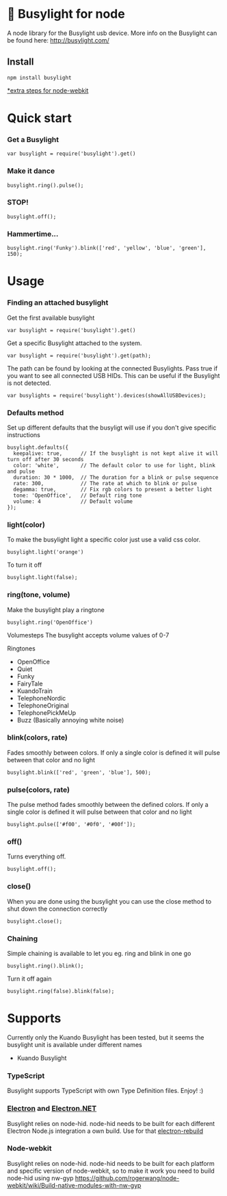 # 🚨 Busylight for node
A node library for the Busylight usb device.
More info on the Busylight can be found here: http://busylight.com/

## Install

    npm install busylight
[*extra steps for node-webkit](#node-webkit)

# Quick start
### Get a Busylight

    var busylight = require('busylight').get()

### Make it dance

    busylight.ring().pulse();
    
### STOP!

    busylight.off();
    
### Hammertime...
    busylight.ring('Funky').blink(['red', 'yellow', 'blue', 'green'], 150);
    
# Usage
### Finding an attached busylight
Get the first available busylight

    var busylight = require('busylight').get()

Get a specific Busylight attached to the system.

    var busylight = require('busylight').get(path);

The path can be found by looking at the connected Busylights. 
Pass true if you want to see all connected USB HIDs. This can be useful if the Busylight is not detected.

    var busylights = require('busylight').devices(showAllUSBDevices);

### Defaults method
Set up different defaults that the busyligt will use if you don't give specific instructions

    busylight.defaults({
      keepalive: true,      // If the busylight is not kept alive it will turn off after 30 seconds
      color: 'white',       // The default color to use for light, blink and pulse
      duration: 30 * 1000,  // The duration for a blink or pulse sequence
      rate: 300,            // The rate at which to blink or pulse
      degamma: true,        // Fix rgb colors to present a better light
      tone: 'OpenOffice',   // Default ring tone
      volume: 4             // Default volume
    });

### light(color)
To make the busylight light a specific color just use a valid css color.

    busylight.light('orange')

To turn it off

    busylight.light(false);

### ring(tone, volume)
Make the busylight play a ringtone

    busylight.ring('OpenOffice')

Volumesteps
The busylight accepts volume values of 0-7

Ringtones
* OpenOffice
* Quiet
* Funky
* FairyTale
* KuandoTrain
* TelephoneNordic
* TelephoneOriginal
* TelephonePickMeUp
* Buzz    (Basically annoying white noise)

### blink(colors, rate)
Fades smoothly between colors. If only a single color is defined it will pulse between that color and no light

    busylight.blink(['red', 'green', 'blue'], 500);

### pulse(colors, rate)
The pulse method fades smoothly between the defined colors. If only a single color is defined it will pulse between that color and no light

    busylight.pulse(['#f00', '#0f0', '#00f']);

### off()
Turns everything off.
    
    busylight.off();

### close()
When you are done using the busylight you can use the close method to shut down the connection correctly
    
    busylight.close();

### Chaining
Simple chaining is available to let you eg. ring and blink in one go

    busylight.ring().blink();

Turn it off again

    busylight.ring(false).blink(false);

# Supports
Currently only the Kuando Busylight has been tested, but it seems the busylight unit is available under different names
* Kuando Busylight

### TypeScript
Busylight supports TypeScript with own Type Definition files. Enjoy! :)

### [Electron](https://github.com/electron/electron) and [Electron.NET](https://github.com/ElectronNET/Electron.NET)
Busylight relies on node-hid. node-hid needs to be built for each different Electron Node.js integration a own build. Use for that [electron-rebuild](https://github.com/electron/electron-rebuild)

### <a name="node-webkit"></a>Node-webkit
Busylight relies on node-hid. node-hid needs to be built for each platform and specific version of node-webkit, so to make it work you need to build node-hid using nw-gyp
https://github.com/rogerwang/node-webkit/wiki/Build-native-modules-with-nw-gyp

